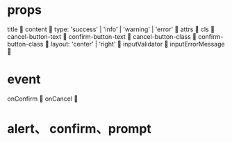 # props
title 🚧
content 🚧
type: 'success' | 'info' | 'warning' | 'error' 🚧
attrs 🚧
cls 🚧
cancel-button-text 🚧
confirm-button-text 🚧
cancel-button-class 🚧
confirm-button-class 🚧
layout: 'center' | 'right' 🚧
inputValidator 🚧
inputErrorMessage 🚧
# event
onConfirm 🚧
onCancel 🚧
# alert、 confirm、prompt
